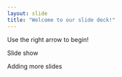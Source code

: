 ```yaml
---
layout: slide
title: "Welcome to our slide deck!"
---
```


Use the right arrow to begin!


Slide show

Adding more slides
